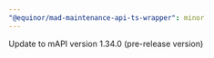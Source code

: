 ```yaml
---
"@equinor/mad-maintenance-api-ts-wrapper": minor
---
```


Update to mAPI version 1.34.0 (pre-release version)
